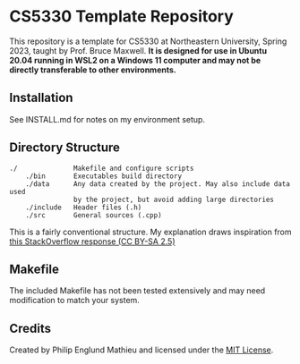 # CS5330 Template Repository

This repository is a template for CS5330 at Northeastern University, Spring 2023, taught by Prof. Bruce Maxwell. __It is designed for use in Ubuntu 20.04 running in WSL2 on a Windows 11 computer and may not be directly transferable to other environments.__

## Installation
See INSTALL.md for notes on my environment setup.

## Directory Structure

```
./              Makefile and configure scripts
    ./bin       Executables build directory
    ./data      Any data created by the project. May also include data used 
                by the project, but avoid adding large directories
    ./include   Header files (.h)
    ./src       General sources (.cpp)
```

This is a fairly conventional structure. My explanation draws inspiration from [this StackOverflow response (CC BY-SA 2.5)](https://stackoverflow.com/a/1398594/2213454)


## Makefile
The included Makefile has not been tested extensively and may need modification to match your system.

## Credits
Created by Philip Englund Mathieu and licensed under the [MIT License](LICENSE.md).